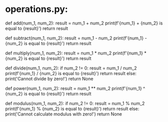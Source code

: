 # operations.py:
def add(num_1, num_2):
    result = num_1 + num_2
    print(f'{num_1} + {num_2} is equal to {result}')
    return result

def subtract(num_1, num_2):
    result = num_1 - num_2
    print(f'{num_1} - {num_2} is equal to {result}')
    return result

def multiply(num_1, num_2):
    result = num_1 * num_2
    print(f'{num_1} * {num_2} is equal to {result}')
    return result

def divide(num_1, num_2):
    if num_2 != 0:
        result = num_1 / num_2
        print(f'{num_1} / {num_2} is equal to {result}')
        return result
    else:
        print('Cannot divide by zero!')
        return None

def power(num_1, num_2):
    result = num_1 ** num_2
    print(f'{num_1} ^ {num_2} is equal to {result}')
    return result

def modulus(num_1, num_2):
    if num_2 != 0:
        result = num_1 % num_2
        print(f'{num_1} % {num_2} is equal to {result}')
        return result
    else:
        print('Cannot calculate modulus with zero!')
        return None
